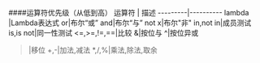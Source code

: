 ####运算符优先级（从低到高）
运算符 |   描述
---------|----------
lambda   |Lambda表达式
or|布尔“或”
and|布尔“与”
not x|布尔"非"
in,not in|成员测试
is,is not|同一性测试
<=,>=,!=,==|比较
&|按位与
^|按位异或
>|移位
+,-|加法,减法
*,/,%|乘法,除法,取余